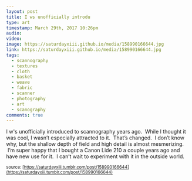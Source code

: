 ```yaml
---
layout: post
title: I ws unofficially introdu
type: art
timestamp: March 29th, 2017 10:26pm
audio: 
video: 
image: https://saturdayxiii.github.io/media/158990166644.jpg
link: https://saturdayxiii.github.io/media/158990166644.jpg
tags:
  - scannography
  - textures
  - cloth
  - basket
  - weave
  - fabric
  - scanner
  - photography
  - art
  - scanography
comments: true
---
```

I w's unofficially introduced to scannography years ago.  While I thought it was cool, I wasn’t especially attracted to it.  That’s changed.  I don’t know why, but the shallow depth of field and high detail is almost mesmerizing.  I’m super happy that I bought a Canon Lide 210 a couple years ago and have new use for it.  I can’t wait to experiment with it in the outside world.

<small>source: [https://saturdayxiii.tumblr.com/post/158990166644](https://saturdayxiii.tumblr.com/post/158990166644)</small>
